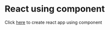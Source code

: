 # React using component

Click [here](https://iamshubhamhere.github.io/FakeBook/) to create react app using component


